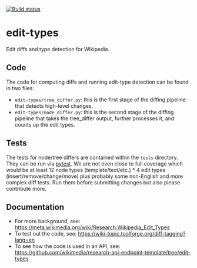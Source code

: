[![Build status](https://github.com/geohci/edit-types/actions/workflows/test-app.yml/badge.svg?branch=main)](https://github.com/geohci/edit-types/actions/workflows/test-app.yml)

# edit-types
Edit diffs and type detection for Wikipedia.

## Code
The code for computing diffs and running edit-type detection can be found in two files:
* `edit-types/tree_differ.py`: this is the first stage of the diffing pipeline that detects high-level changes.
* `edit-types/node_differ.py`: this is the second stage of the diffing pipeline that takes the tree_differ output, further processes it, and counts up the edit types.

## Tests
The tests for node/tree differs are contained within the `tests` directory.
They can be run via [pytest](https://docs.pytest.org/en/6.2.x/#).
We are not even close to full coverage which would be at least 12 node types (template/text/etc.) * 4 edit types (insert/remove/change/move) plus probably some non-English and more complex diff tests.
Run them before submitting changes but also please contribute more.

## Documentation
* For more background, see: https://meta.wikimedia.org/wiki/Research:Wikipedia_Edit_Types
* To test out the code, see: https://wiki-topic.toolforge.org/diff-tagging?lang=en
* To see how the code is used in an API, see: https://github.com/wikimedia/research-api-endpoint-template/tree/edit-types

